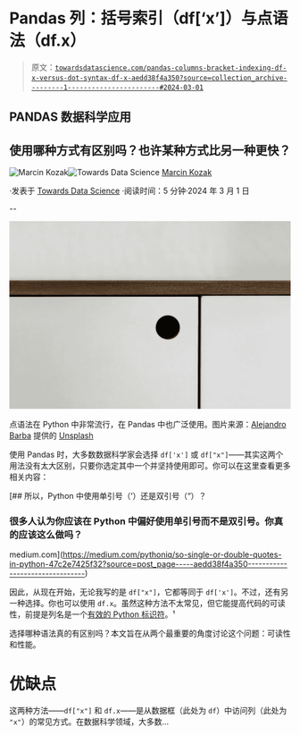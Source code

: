 # Pandas 列：括号索引（df[‘x’]）与点语法（df.x）

> 原文：[`towardsdatascience.com/pandas-columns-bracket-indexing-df-x-versus-dot-syntax-df-x-aedd38f4a350?source=collection_archive---------1-----------------------#2024-03-01`](https://towardsdatascience.com/pandas-columns-bracket-indexing-df-x-versus-dot-syntax-df-x-aedd38f4a350?source=collection_archive---------1-----------------------#2024-03-01)

## PANDAS 数据科学应用

## 使用哪种方式有区别吗？也许某种方式比另一种更快？

[](https://medium.com/@nyggus?source=post_page---byline--aedd38f4a350--------------------------------)![Marcin Kozak](https://medium.com/@nyggus?source=post_page---byline--aedd38f4a350--------------------------------)[](https://towardsdatascience.com/?source=post_page---byline--aedd38f4a350--------------------------------)![Towards Data Science](https://towardsdatascience.com/?source=post_page---byline--aedd38f4a350--------------------------------) [Marcin Kozak](https://medium.com/@nyggus?source=post_page---byline--aedd38f4a350--------------------------------)

·发表于 [Towards Data Science](https://towardsdatascience.com/?source=post_page---byline--aedd38f4a350--------------------------------) ·阅读时间：5 分钟·2024 年 3 月 1 日

--

![](img/33495307aa2cf1f1805eaad074017b2c.png)

点语法在 Python 中非常流行，在 Pandas 中也广泛使用。图片来源：[Alejandro Barba](https://unsplash.com/@albrb?utm_source=medium&utm_medium=referral) 提供的 [Unsplash](https://unsplash.com/?utm_source=medium&utm_medium=referral)

使用 Pandas 时，大多数数据科学家会选择 `df['x']` 或 `df["x"]`——其实这两个用法没有太大区别，只要你选定其中一个并坚持使用即可。你可以在这里查看更多相关内容：

[](https://medium.com/pythoniq/so-single-or-double-quotes-in-python-47c2e7425f32?source=post_page-----aedd38f4a350--------------------------------) [## 所以，Python 中使用单引号（‘）还是双引号（“）？

### 很多人认为你应该在 Python 中偏好使用单引号而不是双引号。你真的应该这么做吗？

medium.com](https://medium.com/pythoniq/so-single-or-double-quotes-in-python-47c2e7425f32?source=post_page-----aedd38f4a350--------------------------------)

因此，从现在开始，无论我写的是 `df["x"]`，它都等同于 `df['x']`。不过，还有另一种选择。你也可以使用 `df.x`。虽然这种方法不太常见，但它能提高代码的可读性，前提是列名是一个[有效的 Python 标识符](https://docs.python.org/3/reference/lexical_analysis.html#identifiers)。¹

选择哪种语法真的有区别吗？本文旨在从两个最重要的角度讨论这个问题：可读性和性能。

# 优缺点

这两种方法——`df["x"]` 和 `df.x`——是从数据框（此处为 `df`）中访问列（此处为 `"x"`）的常见方式。在数据科学领域，大多数…

